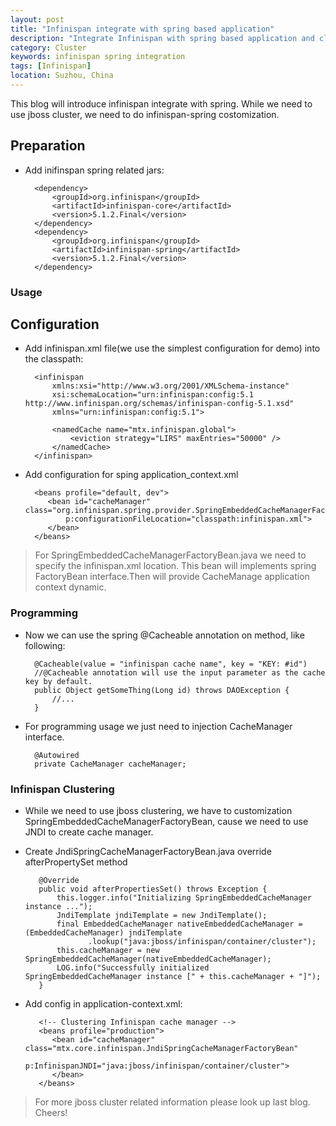```yaml
---
layout: post
title: "Infinispan integrate with spring based application"
description: "Integrate Infinispan with spring based application and cluster customization."
category: Cluster
keywords: infinispan spring integration
tags: [Infinispan]
location: Suzhou, China
---
```

This blog will introduce infinispan integrate with spring. While we need to use jboss cluster, we need to do infinispan-spring costomization.

## Preparation

* Add inifinspan spring related jars:

		<dependency>
			<groupId>org.infinispan</groupId>
			<artifactId>infinispan-core</artifactId>
			<version>5.1.2.Final</version>
		</dependency>
		<dependency>
			<groupId>org.infinispan</groupId>
			<artifactId>infinispan-spring</artifactId>
			<version>5.1.2.Final</version>
		</dependency>

### Usage

## Configuration

* Add infinispan.xml file(we use the simplest configuration for demo) into the classpath:

		<infinispan
		    xmlns:xsi="http://www.w3.org/2001/XMLSchema-instance"
		    xsi:schemaLocation="urn:infinispan:config:5.1 http://www.infinispan.org/schemas/infinispan-config-5.1.xsd"
		    xmlns="urn:infinispan:config:5.1">

		    <namedCache name="mtx.infinispan.global">
		        <eviction strategy="LIRS" maxEntries="50000" />
		    </namedCache>
		</infinispan>

* Add configuration for sping application_context.xml

		<beans profile="default, dev">
		   <bean id="cacheManager" class="org.infinispan.spring.provider.SpringEmbeddedCacheManagerFactoryBean"
			   p:configurationFileLocation="classpath:infinispan.xml">
		   </bean>
		</beans>

> For SpringEmbeddedCacheManagerFactoryBean.java we need to specify the infinispan.xml location. This bean will implements spring FactoryBean interface.Then will provide CacheManage application context dynamic.

### Programming

* Now we can use the spring @Cacheable annotation on method, like following:

		@Cacheable(value = "infinispan cache name", key = "KEY: #id")
		//@Cacheable annotation will use the input parameter as the cache key by default.
		public Object getSomeThing(Long id) throws DAOException {
			//...
		}

* For programming usage we just need to injection CacheManager interface.

		@Autowired
		private CacheManager cacheManager;

### Infinispan Clustering

* While we need to use jboss clustering, we have to  customization SpringEmbeddedCacheManagerFactoryBean, cause we need to use JNDI to create cache manager.

* Create JndiSpringCacheManagerFactoryBean.java override afterPropertySet method

		 @Override
		 public void afterPropertiesSet() throws Exception {
		     this.logger.info("Initializing SpringEmbeddedCacheManager instance ...");
		     JndiTemplate jndiTemplate = new JndiTemplate();
		     final EmbeddedCacheManager nativeEmbeddedCacheManager = (EmbeddedCacheManager) jndiTemplate
		            .lookup("java:jboss/infinispan/container/cluster");
		     this.cacheManager = new SpringEmbeddedCacheManager(nativeEmbeddedCacheManager);
	         LOG.info("Successfully initialized SpringEmbeddedCacheManager instance [" + this.cacheManager + "]");
	     }

* Add config in application-context.xml:

		 <!-- Clustering Infinispan cache manager -->
		 <beans profile="production">
		    <bean id="cacheManager" class="mtx.core.infinispan.JndiSpringCacheManagerFactoryBean"
		          p:InfinispanJNDI="java:jboss/infinispan/container/cluster">
		    </bean>
		 </beans>

> For more jboss cluster related information please look up last blog.
> Cheers!
